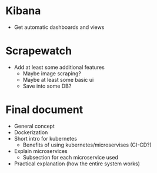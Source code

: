 # Kibana
- Get automatic dashboards and views

# Scrapewatch
- Add at least some additional features
    - Maybe image scraping?
    - Maybe at least some basic ui
    - Save into some DB?

# Final document
- General concept
- Dockerization
- Short intro for kubernetes
    - Benefits of using kubernetes/microservises (CI-CD?)
- Explain microservices
    - Subsection for each microservice used
- Practical explanation (how the entire system works)
